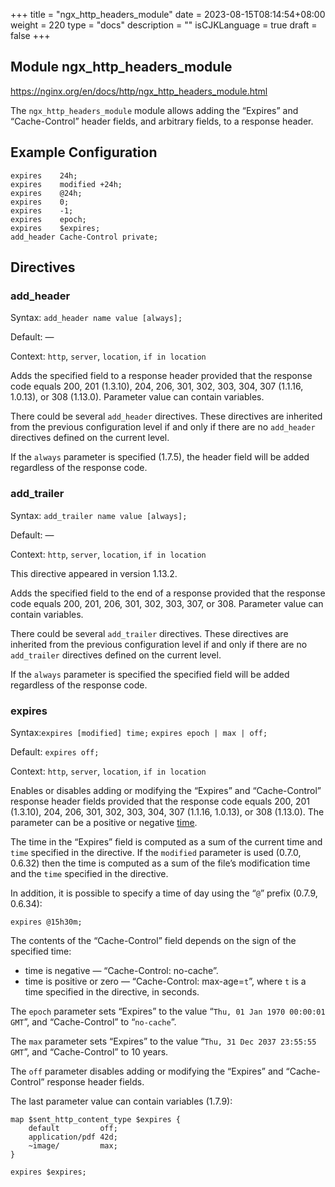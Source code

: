 +++
title = "ngx_http_headers_module"
date = 2023-08-15T08:14:54+08:00
weight = 220
type = "docs"
description = ""
isCJKLanguage = true
draft = false
+++

## Module ngx_http_headers_module

https://nginx.org/en/docs/http/ngx_http_headers_module.html



The `ngx_http_headers_module` module allows adding the “Expires” and “Cache-Control” header fields, and arbitrary fields, to a response header.



## Example Configuration



```
expires    24h;
expires    modified +24h;
expires    @24h;
expires    0;
expires    -1;
expires    epoch;
expires    $expires;
add_header Cache-Control private;
```





## Directives



### add_header

  Syntax:  `add_header name value [always];`

  Default: —

  Context: `http`, `server`, `location`, `if in location`


Adds the specified field to a response header provided that the response code equals 200, 201 (1.3.10), 204, 206, 301, 302, 303, 304, 307 (1.1.16, 1.0.13), or 308 (1.13.0). Parameter value can contain variables.

There could be several `add_header` directives. These directives are inherited from the previous configuration level if and only if there are no `add_header` directives defined on the current level.

If the `always` parameter is specified (1.7.5), the header field will be added regardless of the response code.



### add_trailer

  Syntax:  `add_trailer name value [always];`

  Default: —

  Context: `http`, `server`, `location`, `if in location`


This directive appeared in version 1.13.2.

Adds the specified field to the end of a response provided that the response code equals 200, 201, 206, 301, 302, 303, 307, or 308. Parameter value can contain variables.

There could be several `add_trailer` directives. These directives are inherited from the previous configuration level if and only if there are no `add_trailer` directives defined on the current level.

If the `always` parameter is specified the specified field will be added regardless of the response code.



### expires

  Syntax:`expires [modified] time;` `expires epoch | max | off;`

  Default: `expires off;`

  Context: `http`, `server`, `location`, `if in location`


Enables or disables adding or modifying the “Expires” and “Cache-Control” response header fields provided that the response code equals 200, 201 (1.3.10), 204, 206, 301, 302, 303, 304, 307 (1.1.16, 1.0.13), or 308 (1.13.0). The parameter can be a positive or negative [time](https://nginx.org/en/docs/syntax.html).

The time in the “Expires” field is computed as a sum of the current time and `time` specified in the directive. If the `modified` parameter is used (0.7.0, 0.6.32) then the time is computed as a sum of the file’s modification time and the `time` specified in the directive.

In addition, it is possible to specify a time of day using the “`@`” prefix (0.7.9, 0.6.34):

```
expires @15h30m;
```



The contents of the “Cache-Control” field depends on the sign of the specified time:

- time is negative — “Cache-Control: no-cache”.
- time is positive or zero — “Cache-Control: max-age=`t`”, where `t` is a time specified in the directive, in seconds.



The `epoch` parameter sets “Expires” to the value “`Thu, 01 Jan 1970 00:00:01 GMT`”, and “Cache-Control” to “`no-cache`”.

The `max` parameter sets “Expires” to the value “`Thu, 31 Dec 2037 23:55:55 GMT`”, and “Cache-Control” to 10 years.

The `off` parameter disables adding or modifying the “Expires” and “Cache-Control” response header fields.

The last parameter value can contain variables (1.7.9):

```
map $sent_http_content_type $expires {
    default         off;
    application/pdf 42d;
    ~image/         max;
}

expires $expires;
```